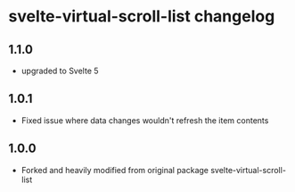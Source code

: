 # svelte-virtual-scroll-list changelog

## 1.1.0

- upgraded to Svelte 5

## 1.0.1

- Fixed issue where data changes wouldn't refresh the item contents

## 1.0.0

- Forked and heavily modified from original package svelte-virtual-scroll-list